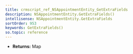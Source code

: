 ```yaml
---
title: crmscript_ref_NSAppointmentEntity_GetExtraFields
description: NSAppointmentEntity.GetExtraFields()
intellisense: NSAppointmentEntity.GetExtraFields
sortOrder: 953
keywords: GetExtraFields()
so.topic: reference
---
```



* **Returns:** Map


